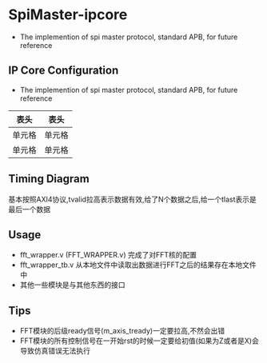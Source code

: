 # SpiMaster-ipcore
  * The implemention of spi master protocol, standard APB, for future reference

## IP Core Configuration
  * The implemention of spi master protocol, standard APB, for future reference

|  表头   | 表头  |
|  ----  | ----  |
| 单元格  | 单元格 |
| 单元格  | 单元格 |

## Timing Diagram
基本按照AXI4协议,tvalid拉高表示数据有效,给了N个数据之后,给一个tlast表示是最后一个数据

## Usage
* fft_wrapper.v (FFT_WRAPPER.v) 完成了对FFT核的配置
* fft_wrapper_tb.v 从本地文件中读取出数据进行FFT之后的结果存在本地文件中
* 其他一些模块是与其他东西的接口

## Tips
* FFT模块的后级ready信号(m_axis_tready)一定要拉高,不然会出错
* FFT模块的所有控制信号在一开始rst的时候一定要给初值(如果为Z或者是X)会导致仿真错误无法执行
